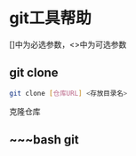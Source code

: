 git工具帮助
===
[]中为必选参数，<>中为可选参数
<h2>git clone</h2>

~~~bash
git clone [仓库URL] <存放目录名>
~~~

克隆仓库<br>

<h2>
~~~bash
git 